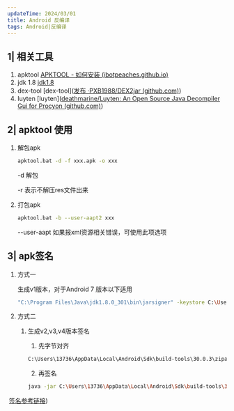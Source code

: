```yaml
---
updateTime: 2024/03/01
title: Android 反编译
tags: Android|反编译
---
```


## 1| 相关工具
1.  apktool [APKTOOL - 如何安装 (ibotpeaches.github.io)](https://ibotpeaches.github.io/Apktool/install/)
2.  jdk 1.8 [jdk1.8](https://dl-download.csdn.net/down11/20210724/a3d92a0c8a5be881d5cdeb8612a11076.7z?Expires=1667987511&OSSAccessKeyId=STS.NUMfHhXuimeBeeHXGzUvEZt36&Signature=BON0pkp3GtBq3u83qADep7TwN%2BU%3D&response-content-disposition=attachment%3Bfilename%3D%22jdk%25208u%26jdk%25208u%2520docs.7z%22&Date=1667987511&security-token=CAISgwJ1q6Ft5B2yfSjIr5b4LfLctapI2qepZ0P5vEcvWflptbGY1Dz2IHxFf3FoCOEYv%2Fk1nWlU6%2FoTlqF%2FTIBDQUvNYZOfMHLfXFvzDbDasumZsJYw6vT8a1fxZjf%2F2MjNGaCbKPrWZvaqbX3diyZ32sGUXD6%2BXlujQ%2BDr6Zl8dYY4UxX6D1tBH8wEAgp5tI1gQhm3D%2Fu2NQPwiWf9FVdhvhEG6Vly8qOi2MaRmHG85R%2FYsrZJ%2FtuvecD%2FMJI3Z8kvC4uPsbYoJvab4kl58ANX8ap6tqtA9Arcs8uVa1sruEnXaLKMo4wxfVIjP%2FFmRvIVtprnieY9tuiWkJ%2Fs25qImF%2BBkY61GoABV1bQIInsAbzfub3OHrztBkAshRBV91wofcgNu0FfEdARlnrUM6lxuWGb9YY5lNEa4czEU1S8R9bNEDaBFRcXlq3NFL2h%2BoV3ea%2FHj55pn1tK1vbgv6os1CNlG5y6I4b59WPoPhjyOX8ydAH1FnSbqkVS04HdUJs1wP%2FofiDDEQw%3D)
3.  dex-tool [dex-tool]([发布 ·PXB1988/DEX2jar (github.com)](https://github.com/pxb1988/dex2jar/releases))
4.  luyten [luyten]([deathmarine/Luyten: An Open Source Java Decompiler Gui for Procyon (github.com)](https://github.com/deathmarine/Luyten))

## 2| apktool 使用
1. 解包apk

   ```bash
   apktool.bat -d -f xxx.apk -o xxx
   ```

   -d 解包 

   -r 表示不解压res文件出来

2. 打包apk

   ```bash
   apktool.bat -b --user-aapt2 xxx
   ```

   --user-aapt 如果报xml资源相关错误，可使用此项选项

## 3| apk签名
1. 方式一 

   生成v1版本，对于Android 7 版本以下适用

   ```bash
   "C:\Program Files\Java\jdk1.8.0_301\bin\jarsigner" -keystore C:\Users\13736\Documents\AndroidProjects\123456.jks -signedjar C:\Users\13736\apktools\kuan\dist\kuan_singed.apk C:\Users\13736\apktools\kuan\dist\kuan.apk key0
   ```

2. 方式二

   1. 生成v2,v3,v4版本签名

      1. 先字节对齐

      ```bash
      C:\Users\13736\AppData\Local\Android\Sdk\build-tools\30.0.3\zipalign.exe -f -v 4 douyin.apk douyin_zip.apk
      ```

      2. 再签名

      ```bash
      java -jar C:\Users\13736\AppData\Local\Android\Sdk\build-tools\30.0.3\lib\apksigner.jar sign  -v  --out douyin_zip_signer.apk --ks C:\Users\13736\myapp.jks --ks-key-alias key0  douyin_zip.apk
      ```

​		[签名参考链接](https://liapp.lockincomp.com/blog/blog-Post/tech-apk-signature-scheme-v2-with-apksigner/))



